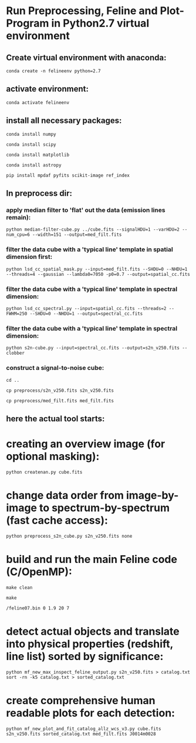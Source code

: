 # Run Preprocessing, Feline and Plot-Program in Python2.7 virtual environment

## Create virtual environment with anaconda:
```
conda create -n felineenv python=2.7
```
## activate environment:
```
conda activate felineenv
```
## install all necessary packages:

```
conda install numpy
```
```
conda install scipy
```
```
conda install matplotlib
```
```
conda install astropy
```
```
pip install mpdaf pyfits scikit-image ref_index
```
## In preprocess dir:
### apply median filter to 'flat' out the data (emission lines remain):
```
python median-filter-cube.py ../cube.fits --signalHDU=1 --varHDU=2 --num_cpu=6 --width=151 --output=med_filt.fits
```
### filter the data cube with a 'typical line' template in spatial dimension first:
```
python lsd_cc_spatial_mask.py --input=med_filt.fits --SHDU=0 --NHDU=1 --threads=4 --gaussian --lambda0=7050 -p0=0.7 --output=spatial_cc.fits
```
### filter the data cube with a 'typical line' template in spectral dimension:
```
python lsd_cc_spectral.py --input=spatial_cc.fits --threads=2 --FWHM=250 --SHDU=0 --NHDU=1 --output=spectral_cc.fits
```
### filter the data cube with a 'typical line' template in spectral dimension:
```
python s2n-cube.py --input=spectral_cc.fits --output=s2n_v250.fits --clobber
```
### construct a signal-to-noise cube:
```
cd ..
```
```
cp preprocess/s2n_v250.fits s2n_v250.fits
```
```
cp preprocess/med_filt.fits med_filt.fits
```
## here the actual tool starts:
# creating an overview image (for optional masking):
```
python createnan.py cube.fits
```
# change data order from image-by-image to spectrum-by-spectrum (fast cache access):
```
python preprocess_s2n_cube.py s2n_v250.fits none
```
# build and run the main Feline code (C/OpenMP):
```
make clean
```
```
make
```
```
/feline07.bin 0 1.9 20 7
```
# detect actual objects and translate into physical properties (redshift, line list) sorted by significance:
```
python mf_new_max_inspect_feline_output.py s2n_v250.fits > catalog.txt
sort -rn -k5 catalog.txt > sorted_catalog.txt
```
# create comprehensive human readable plots for each detection:
```
python mf_new_plot_and_fit_catalog_allz_wcs_v3.py cube.fits s2n_v250.fits sorted_catalog.txt med_filt.fits J0014m0028
```
